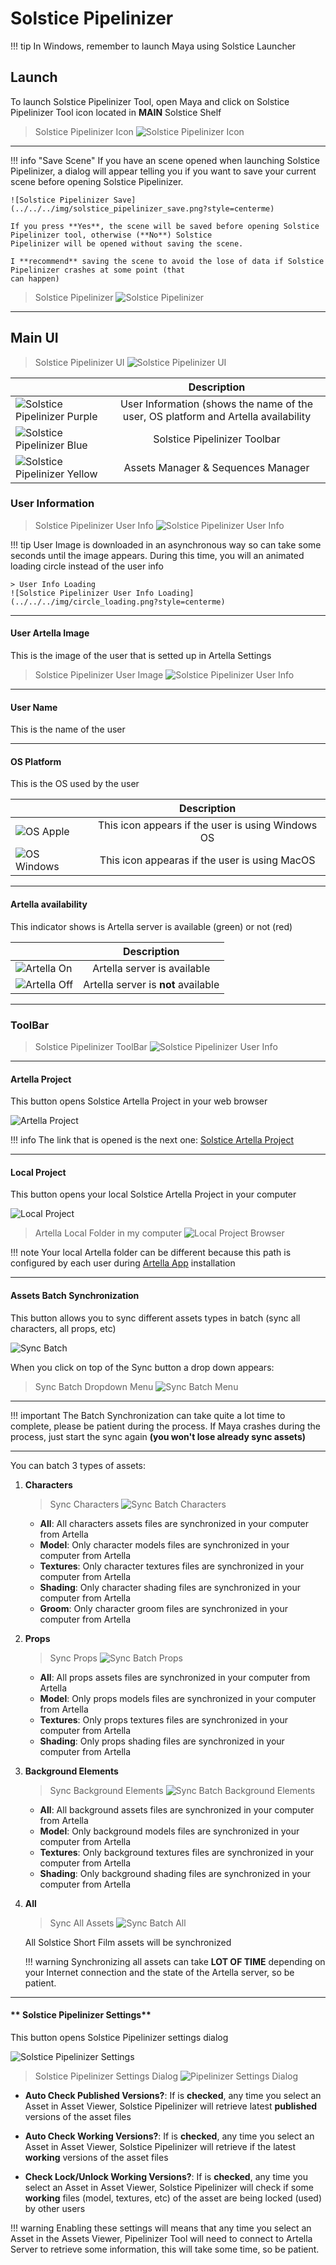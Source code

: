# **Solstice Pipelinizer**

!!! tip
    In Windows, remember to launch Maya using Solstice Launcher
    
## **Launch**

To launch Solstice Pipelinizer Tool, open Maya and click on Solstice Pipelinizer Tool icon located in **MAIN** Solstice Shelf

> Solstice Pipelinizer Icon
![Solstice Pipelinizer Icon](../../../img/solstice_pipelinizer_icon.png?style=centerme)

***

!!! info "Save Scene"
    If you have an scene opened when launching Solstice Pipelinizer, a dialog will appear telling you if you want 
    to save your current scene before opening Solstice Pipelinizer. 
    
    ![Solstice Pipelinizer Save](../../../img/solstice_pipelinizer_save.png?style=centerme)
    
    If you press **Yes**, the scene will be saved before opening Solstice Pipelinizer tool, otherwise (**No**) Solstice 
    Pipelinizer will be opened without saving the scene.
    
    I **recommend** saving the scene to avoid the lose of data if Solstice Pipelinizer crashes at some point (that 
    can happen)

    


> Solstice Pipelinizer
![Solstice Pipelinizer](../../../img/solstice_pipelinizer.png?style=centerme)

***

## **Main UI**

> Solstice Pipelinizer UI
![Solstice Pipelinizer UI](../../../../img/pipelinizer_0.png?style=centerme)

<center>

|    |      Description      | 
| -------- |:------------:|
| ![Solstice Pipelinizer Purple](../../../../img/color_purple.png?style=centerme) | User Information (shows the name of the user, OS platform and Artella availability |
| ![Solstice Pipelinizer Blue](../../../../img/color_blue.png?style=centerme) | Solstice Pipelinizer Toolbar |
| ![Solstice Pipelinizer Yellow](../../../../img/color_yellow.png?style=centerme) | Assets Manager & Sequences Manager |


</center>

### **User Information**

> Solstice Pipelinizer User Info
![Solstice Pipelinizer User Info](../../../../img/pipelinizer_info.png?style=centerme)

!!! tip
    User Image is downloaded in an asynchronous way so can take some seconds until the image appears. During this time,
    you will an animated loading circle instead of the user info
    
    > User Info Loading
    ![Solstice Pipelinizer User Info Loading](../../../img/circle_loading.png?style=centerme)
    
***

#### **User Artella Image**
This is the image of the user that is setted up in Artella Settings


> Solstice Pipelinizer User Image
![Solstice Pipelinizer User Info](../../../../img/pipelinizer_user_image.png?style=centerme)

***

#### **User Name**
This is the name of the user

***

#### **OS Platform**
This is the OS used by the user

<center>

|    |      Description      | 
| -------- |:------------:|
| ![OS Apple](../../../../img/os_windows.png?style=centerme) | This icon appears if the user is using Windows OS |
| ![OS Windows](../../../../img/os_apple.png?style=centerme) | This icon appearas if the user is using MacOS |

</center>

***

#### **Artella availability**
This indicator shows is Artella server is available (green) or not (red)

<center>

|    |      Description      | 
| -------- |:------------:|
| ![Artella On](../../../../img/artella_on.png?style=centerme) | Artella server is available |
| ![Artella Off](../../../../img/artella_off.png?style=centerme) | Artella server is **not** available |


</center>

***

### **ToolBar**

> Solstice Pipelinizer ToolBar
![Solstice Pipelinizer User Info](../../../../img/pipelinizer_toolbar.png?style=centerme)

***

#### **Artella Project**
This button opens Solstice Artella Project in your web browser

![Artella Project](../../../../img/artella_logo.jpg?style=centerme)

!!! info
    The link that is opened is the next one: <a href="https://www.artella.com/project/2252d6c8-407d-4419-a186-cf90760c9967/files" target="_blank" rel="noopener">Solstice Artella Project</a>
    
***

#### **Local Project**
This button opens your local Solstice Artella Project in your computer

![Local Project](../../../../img/folder.png?style=centerme)

> Artella Local Folder in my computer
![Local Project Browser](../../../../img/artella_local.jpg?style=centerme)

!!! note
    Your local Artella folder can be different because this path is configured by each user during
    <a href="https://tpoveda.github.io/solstice/solsticepipeline/artella/app/" target="_blank" rel="noopener">Artella App</a> installation

***

#### **Assets Batch Synchronization**
This button allows you to sync different assets types in batch (sync all characters, all props, etc)

![Sync Batch](../../../../img/sync.png?style=centerme)

When you click on top of the Sync button a drop down appears:

> Sync Batch Dropdown Menu
![Sync Batch Menu](../../../../img/sync_menu.png?style=centerme)

***

!!! important
    The Batch Synchronization can take quite a lot time to complete, please be patient during the process. 
    If Maya crashes during the process, just start the sync again **(you won't lose already sync assets)**

***

You can batch 3 types of assets:

1. **Characters**

    > Sync Characters
    ![Sync Batch Characters](../../../../img/sync_menu_characters.png?style=centerme)
    
    * **All**: All characters assets files are synchronized in your computer from Artella
    * **Model**: Only character models files are synchronized in your computer from Artella
    * **Textures**: Only character textures files are synchronized in your computer from Artella
    * **Shading**: Only character shading files are synchronized in your computer from Artella
    * **Groom**: Only character groom files are synchronized in your computer from Artella

2. **Props**

    > Sync Props
    ![Sync Batch Props](../../../../img/sync_menu_props.png?style=centerme)
    
    * **All**: All props assets files are synchronized in your computer from Artella
    * **Model**: Only props models files are synchronized in your computer from Artella
    * **Textures**: Only props textures files are synchronized in your computer from Artella
    * **Shading**: Only props shading files are synchronized in your computer from Artella

3. **Background Elements**

    > Sync Background Elements
    ![Sync Batch Background Elements](../../../../img/sync_menu_bg.png?style=centerme)
    
    * **All**: All background assets files are synchronized in your computer from Artella
    * **Model**: Only background models files are synchronized in your computer from Artella
    * **Textures**: Only background textures files are synchronized in your computer from Artella
    * **Shading**: Only background shading files are synchronized in your computer from Artella
    
4. **All**

    > Sync All Assets
    ![Sync Batch All](../../../../img/sync_menu_all.jpg?style=centerme)
    
    All Solstice Short Film assets will be synchronized
    
    !!! warning
        Synchronizing all assets can take **LOT OF TIME** depending on your Internet connection and the state of the 
        Artella server, so be patient.
        
***

#### ** Solstice Pipelinizer Settings**
This button opens Solstice Pipelinizer settings dialog

![Solstice Pipelinizer Settings](../../../../img/settings.png?style=centerme)

> Solstice Pipelinizer Settings Dialog
![Pipelinizer Settings Dialog](../../../../img/pipelinizer_settings_dialog.png?style=centerme)

* **Auto Check Published Versions?**: If is **checked**, any time you select an Asset in Asset Viewer, Solstice Pipelinizer
will retrieve latest **published** versions of the asset files

* **Auto Check Working Versions?**:  If is **checked**, any time you select an Asset in Asset Viewer, Solstice Pipelinizer
will retrieve if the latest **working** versions of the asset files

* **Check Lock/Unlock Working Versions?**:  If is **checked**, any time you select an Asset in Asset Viewer, Solstice Pipelinizer
will check if some **working** files (model, textures, etc) of the asset are being locked (used) by other users

!!! warning
    Enabling these settings will means that any time you select an Asset in the Assets Viewer, Pipelinizer Tool will need
    to connect to Artella Server to retrieve some information, this will take some time, so be patient.
